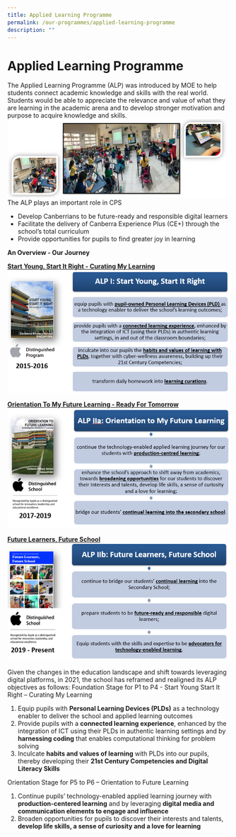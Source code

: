 ```yaml
---
title: Applied Learning Programme
permalink: /our-programmes/applied-learning-programme
description: ""
---
```

# Applied Learning Programme

The Applied Learning Programme (ALP) was introduced by MOE to help students connect academic knowledge and skills with the real world.  Students would be able to appreciate the relevance and value of what they are learning in the academic arena and to develop stronger motivation and purpose to acquire knowledge and skills.
![](/images/Capture4.png)
The ALP plays an important role in CPS

* Develop Canberrians to be future-ready and responsible digital learners
* Facilitate the delivery of Canberra Experience Plus (CE+) through the school’s total curriculum
* Provide opportunities for pupils to find greater joy in learning

**An Overview - Our Journey**

**[Start Young, Start It Right - Curating My Learning](https://drive.google.com/file/d/1HAB-TDVyA8yV2YzFR5ldTNbmYtWtJwmy/view)**
![](/images/SYSIR%202.png)

**[Orientation To My Future Learning - Ready For Tomorrow](https://drive.google.com/file/d/11iyjkd6bHOQbdb81H-r1MKOsxtpQD6-a/view)**
![](/images/Orientation%202.png)

**[Future Learners, Future School](https://drive.google.com/file/d/1MMoQSbjiYUB5YyR184HK89KMMDOr_A0H/view)**
![](/images/future%20learners%20school.png)

Given the changes in the education landscape and shift towards leveraging digital platforms, in 2021, the school has reframed and realigned its ALP objectives as follows:
Foundation Stage for P1 to P4 - Start Young Start It Right – Curating My Learning

1.  Equip pupils with **Personal Learning Devices (PLDs)** as a technology enabler to deliver the school and applied learning outcomes
2.  Provide pupils with a **connected learning experience**, enhanced by the integration of ICT using their PLDs in authentic learning settings and by **harnessing coding** that enables computational thinking for problem solving
3.  Inculcate **habits and values of learning** with PLDs into our pupils, thereby developing their **21st Century Competencies and Digital Literacy Skills**

Orientation Stage for P5 to P6 – Orientation to Future Learning
1.  Continue pupils’ technology-enabled applied learning journey with **production-centered learning** and by leveraging **digital media and communication elements to engage and influence**
2.  Broaden opportunities for pupils to discover their interests and talents, **develop life skills, a sense of curiosity and a love for learning**
